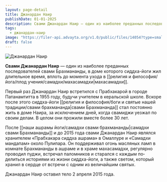 ```yaml
---
layout: page-detail
title: Джанардан Наир
publishDate: 01-01-2025
description: Свами Джанардан Наир — один из наиболее пре­данных последователей свами Брахмананды, в доме которого сиддха-йоги жил длительное время, вплоть до момента ухода в махасамадхи.
tags:
  - джанардан-наир
image: "https://filer-api.advayta.org/v1.0/public/files/14054?type=small"
draft: false
---
```


![Джанардан Наир](https://filer-api.advayta.org/v1.0/public/files/14054?type=medium "Джанардан Наир") 

 **Свами Джанардан Наир** — один из наиболее пре­данных последователей свами Брахмананды, в доме которого сиддха-йоги жил длительное время, вплоть до момента ухода в [[религия и философия/йога/плод учения/самадхи/махасамадхи|махасамадхи]].

 Первый раз Джанардан Наир встретился с Праб­хакарой в городе Патанамтитта в 1955 году, будучи учителем в керальской школе. Вскоре после этого сиддха-йоги [[религия и философия/боги и святые нашей традиции/свами брахмананда|свами Брахмананда]] стал постоянно жить в доме Наира, за исключением дней, когда сва­миджи уезжал по своим делам. В целом они прожили вместе более 30 лет.

 После [[наши ашрамы йоги/самадхи свами брахмананды|самадхи свами Брахмананды]] и до 2015 года свами Джанардан Наир являлся хранителем «Праб­хакара сиддха ашрама» в Омаллуре и «Самадхи мандапам» около Пулипара. Он поддерживал огонь масляных ламп в комнате Брахмананды в ашраме и в храме махасамадхи, регулярно проводил пуд­жи, встречал паломников и старался с каждым по­делиться историями из жизни сиддха-йоги, а также светом, который хранил в сердце от встречи с одним из величайшим святых.

 Джанардан Наир оставил тело 2 апреля 2015 года.
  
  
